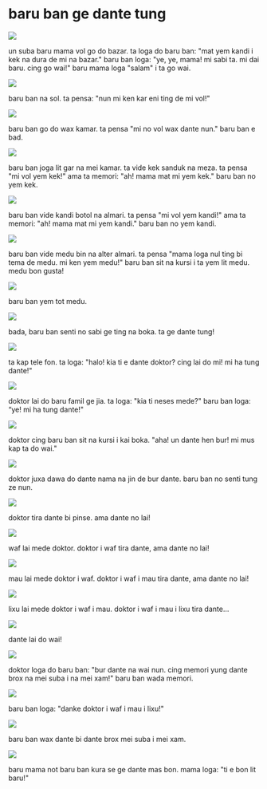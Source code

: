 baru ban ge dante tung
=======================

![](http://www.pandunia.info/pandunia/barudant/baru_01.png)

un suba baru mama vol go do bazar. ta loga do baru ban: "mat yem kandi i kek na dura de mi na bazar." baru ban loga: "ye, ye, mama! mi sabi ta. mi dai baru. cing go wai!" baru mama loga "salam" i ta go wai.

![](http://www.pandunia.info/pandunia/barudant/baru_02.png)

baru ban na sol. ta pensa: "nun mi ken kar eni ting de mi vol!"

![](http://www.pandunia.info/pandunia/barudant/baru_03.png)

baru ban go do wax kamar. ta pensa "mi no vol wax dante nun." baru ban e bad.

![](http://www.pandunia.info/pandunia/barudant/baru_04.png)

baru ban joga lit gar na mei kamar. ta vide kek sanduk na meza. ta pensa "mi vol yem kek!" ama ta memori: "ah! mama mat mi yem kek." baru ban no yem kek.

![](http://www.pandunia.info/pandunia/barudant/baru_05.png)

baru ban vide kandi botol na almari. ta pensa "mi vol yem kandi!" ama ta memori: "ah! mama mat mi yem kandi." baru ban no yem kandi.

![](http://www.pandunia.info/pandunia/barudant/baru_06.png)

baru ban vide medu bin na alter almari. ta pensa "mama loga nul ting bi tema de medu. mi ken yem medu!" baru ban sit na kursi i ta yem lit medu. medu bon gusta!

![](http://www.pandunia.info/pandunia/barudant/baru_07.png)

baru ban yem tot medu.

![](http://www.pandunia.info/pandunia/barudant/baru_08.png)

bada, baru ban senti no sabi ge ting na boka. ta ge dante tung!

![](http://www.pandunia.info/pandunia/barudant/baru_09.png)

ta kap tele fon. ta loga: "halo! kia ti e dante doktor? cing lai do mi! mi ha tung dante!"

![](http://www.pandunia.info/pandunia/barudant/baru_10.png)

doktor lai do baru famil ge jia. ta loga: "kia ti neses mede?" baru ban loga: “ye! mi ha tung dante!"

![](http://www.pandunia.info/pandunia/barudant/baru_11.png)

doktor cing baru ban sit na kursi i kai boka. "aha! un dante hen bur! mi mus kap ta do wai."

![](http://www.pandunia.info/pandunia/barudant/baru_12.png)

doktor juxa dawa do dante nama na jin de bur dante. baru ban no senti tung ze nun.

![](http://www.pandunia.info/pandunia/barudant/baru_13.png)

doktor tira dante bi pinse. ama dante no lai!

![](http://www.pandunia.info/pandunia/barudant/baru_14.png)

waf lai mede doktor. doktor i waf tira dante, ama dante no lai!

![](http://www.pandunia.info/pandunia/barudant/baru_15.png)

mau lai mede doktor i waf. doktor i waf i mau tira dante, ama dante no lai!

![](http://www.pandunia.info/pandunia/barudant/baru_16.png)

lixu lai mede doktor i waf i mau. doktor i waf i mau i lixu tira dante...

![](http://www.pandunia.info/pandunia/barudant/baru_17.png)

dante lai do wai!

![](http://www.pandunia.info/pandunia/barudant/baru_18.png)

doktor loga do baru ban: "bur dante na wai nun. cing memori yung dante brox na mei suba i na mei xam!" baru ban wada memori.

![](http://www.pandunia.info/pandunia/barudant/baru_19.png)

baru ban loga: "danke doktor i waf i mau i lixu!"

![](http://www.pandunia.info/pandunia/barudant/baru_20.png)

baru ban wax dante bi dante brox mei suba i mei xam.

![](http://www.pandunia.info/pandunia/barudant/baru_21.png)

baru mama not baru ban kura se ge dante mas bon. mama loga: "ti e bon lit baru!"

